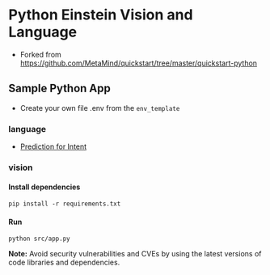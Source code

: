 # Python Einstein Vision and Language

- Forked from https://github.com/MetaMind/quickstart/tree/master/quickstart-python

## Sample Python App

- Create your own file .env from the `env_template`

### language

- [Prediction for Intent](https://api.einstein.ai/v2/language/intent)

### vision

#### Install dependencies

`pip install -r requirements.txt`

#### Run

`python src/app.py`

**Note:** Avoid security vulnerabilities and CVEs by using the latest versions of code libraries and dependencies.

